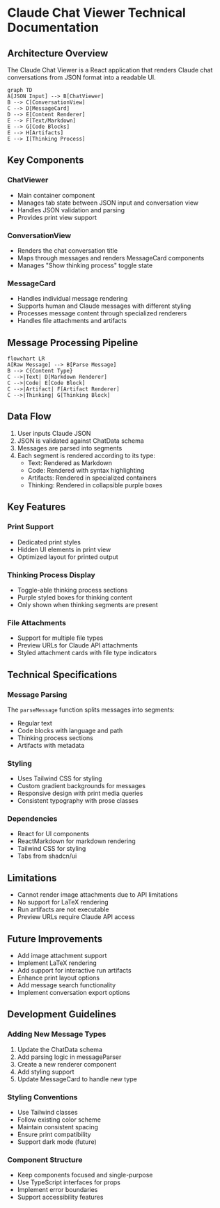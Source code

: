 # Claude Chat Viewer Technical Documentation

## Architecture Overview

The Claude Chat Viewer is a React application that renders Claude chat conversations from JSON format into a readable UI.

```mermaid
graph TD
A[JSON Input] --> B[ChatViewer]
B --> C[ConversationView]
C --> D[MessageCard]
D --> E[Content Renderer]
E --> F[Text/Markdown]
E --> G[Code Blocks]
E --> H[Artifacts]
E --> I[Thinking Process]
```

## Key Components

### ChatViewer
- Main container component
- Manages tab state between JSON input and conversation view
- Handles JSON validation and parsing
- Provides print view support

### ConversationView
- Renders the chat conversation title
- Maps through messages and renders MessageCard components
- Manages "Show thinking process" toggle state

### MessageCard
- Handles individual message rendering
- Supports human and Claude messages with different styling
- Processes message content through specialized renderers
- Handles file attachments and artifacts

## Message Processing Pipeline

```mermaid
flowchart LR
A[Raw Message] --> B[Parse Message]
B --> C{Content Type}
C -->|Text| D[Markdown Renderer]
C -->|Code| E[Code Block]
C -->|Artifact| F[Artifact Renderer]
C -->|Thinking| G[Thinking Block]
```


## Data Flow

1. User inputs Claude JSON
2. JSON is validated against ChatData schema
3. Messages are parsed into segments
4. Each segment is rendered according to its type:
   - Text: Rendered as Markdown
   - Code: Rendered with syntax highlighting
   - Artifacts: Rendered in specialized containers
   - Thinking: Rendered in collapsible purple boxes

## Key Features

### Print Support
- Dedicated print styles
- Hidden UI elements in print view
- Optimized layout for printed output

### Thinking Process Display
- Toggle-able thinking process sections
- Purple styled boxes for thinking content
- Only shown when thinking segments are present

### File Attachments
- Support for multiple file types
- Preview URLs for Claude API attachments
- Styled attachment cards with file type indicators

## Technical Specifications

### Message Parsing
The `parseMessage` function splits messages into segments:
- Regular text
- Code blocks with language and path
- Thinking process sections
- Artifacts with metadata

### Styling
- Uses Tailwind CSS for styling
- Custom gradient backgrounds for messages
- Responsive design with print media queries
- Consistent typography with prose classes

### Dependencies
- React for UI components
- ReactMarkdown for markdown rendering
- Tailwind CSS for styling
- Tabs from shadcn/ui

## Limitations

- Cannot render image attachments due to API limitations
- No support for LaTeX rendering
- Run artifacts are not executable
- Preview URLs require Claude API access

## Future Improvements

- Add image attachment support
- Implement LaTeX rendering
- Add support for interactive run artifacts
- Enhance print layout options
- Add message search functionality
- Implement conversation export options

## Development Guidelines

### Adding New Message Types
1. Update the ChatData schema
2. Add parsing logic in messageParser
3. Create a new renderer component
4. Add styling support
5. Update MessageCard to handle new type

### Styling Conventions
- Use Tailwind classes
- Follow existing color scheme
- Maintain consistent spacing
- Ensure print compatibility
- Support dark mode (future)

### Component Structure
- Keep components focused and single-purpose
- Use TypeScript interfaces for props
- Implement error boundaries
- Support accessibility features
